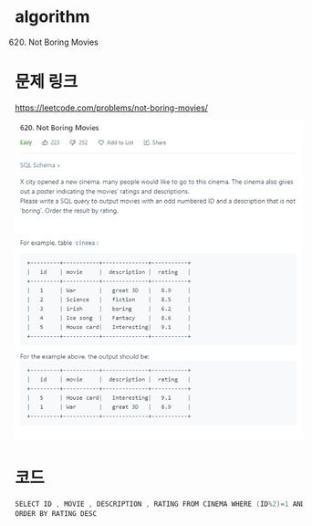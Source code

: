 ﻿# algorithm 
620. Not Boring Movies

# 문제 링크  
https://leetcode.com/problems/not-boring-movies/

![title](https://github.com/jungmin3834/algorithm/blob/master/image/not-boring-movies.png)

# 코드

```cpp
SELECT ID , MOVIE , DESCRIPTION , RATING FROM CINEMA WHERE (ID%2)=1 AND NOT description='BORING'
ORDER BY RATING DESC
```

